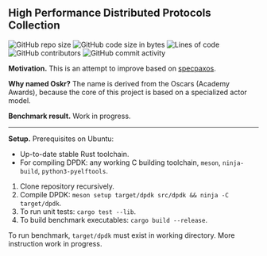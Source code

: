 ## High Performance Distributed Protocols Collection
![GitHub repo size](https://img.shields.io/github/repo-size/sgdxbc/oskr)
![GitHub code size in bytes](https://img.shields.io/github/languages/code-size/sgdxbc/oskr)
![Lines of code](https://img.shields.io/tokei/lines/github/sgdxbc/oskr)
![GitHub contributors](https://img.shields.io/github/contributors/sgdxbc/oskr)
![GitHub commit activity](https://img.shields.io/github/commit-activity/m/sgdxbc/oskr)

**Motivation.** This is an attempt to improve based on [specpaxos].

**Why named Oskr?** The name is derived from the Oscars (Academy Awards), 
because the core of this project is based on a specialized actor model.

[specpaxos]: https://github.com/UWSysLab/specpaxos

**Benchmark result.** Work in progress.

----

**Setup.** Prerequisites on Ubuntu:
* Up-to-date stable Rust toolchain.
* For compiling DPDK: any working C building toolchain, `meson`, `ninja-build`,
`python3-pyelftools`.


1. Clone repository recursively.
2. Compile DPDK: `meson setup target/dpdk src/dpdk && ninja -C target/dpdk`.
3. To run unit tests: `cargo test --lib`.
4. To build benchmark executables: `cargo build --release`.

To run benchmark, `target/dpdk` must exist in working directory. More \
instruction work in progress.